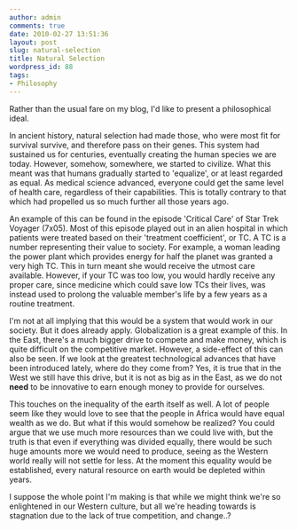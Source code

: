 ```yaml
---
author: admin
comments: true
date: 2010-02-27 13:51:36
layout: post
slug: natural-selection
title: Natural Selection
wordpress_id: 88
tags:
- Philosophy
---
```


Rather than the usual fare on my blog, I'd like to present a philosophical ideal.

In ancient history, natural selection had made those, who were most fit for survival survive, and therefore pass on their genes. This system had sustained us for centuries, eventually creating the human species we are today. However, somehow, somewhere, we started to civilize. What this meant was that humans gradually started to 'equalize', or at least regarded as equal. As medical science advanced, everyone could get the same level of health care, regardless of their capabilities. This is totally contrary to that which had propelled us so much further all those years ago.

<!-- more -->

An example of this can be found in the episode 'Critical Care' of Star Trek Voyager (7x05). Most of this episode played out in an alien hospital in which patients were treated based on their 'treatment coefficient', or TC. A TC is a number representing their value to society. For example, a woman leading the power plant which provides energy for half the planet was granted a very high TC. This in turn meant she would receive the utmost care available. However, if your TC was too low, you would hardly receive any proper care, since medicine which could save low TCs their lives, was instead used to prolong the valuable member's life by a few years as a routine treatment.

I'm not at all implying that this would be a system that would work in our society. But it does already apply. Globalization is a great example of this. In the East, there's a much bigger drive to compete and make money, which is quite difficult on the competitive market. However, a side-effect of this can also be seen. If we look at the greatest technological advances that have been introduced lately, where do they come from? Yes, it is true that in the West we still have this drive, but it is not as big as in the East, as we do not **need** to be innovative to earn enough money to provide for ourselves.

This touches on the inequality of the earth itself as well. A lot of people seem like they would love to see that the people in Africa would have equal wealth as we do. But what if this would somehow be realized? You could argue that we use much more resources than we could live with, but the truth is that even if everything was divided equally, there would be such huge amounts more we would need to produce, seeing as the Western world really will not settle for less. At the moment this equality would be established, every natural resource on earth would be depleted within years.

I suppose the whole point I'm making is that while we might think we're so enlightened in our Western culture, but all we're heading towards is stagnation due to the lack of true competition, and change..?
